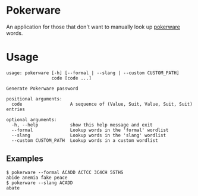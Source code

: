 # Pokerware

An application for those that don't want to manually look up [pokerware](https://github.com/skeeto/pokerware) words.

# Usage
``` $ pokerware --help
usage: pokerware [-h] [--formal | --slang | --custom CUSTOM_PATH]
                 code [code ...]

Generate Pokerware password

positional arguments:
  code                  A sequence of (Value, Suit, Value, Suit, Suit) entries

optional arguments:
  -h, --help            show this help message and exit
  --formal              Lookup words in the 'formal' wordlist
  --slang               Lookup words in the 'slang' wordlist
  --custom CUSTOM_PATH  Lookup words in a custom wordlist
 ```

## Examples
```
$ pokerware --formal ACADD ACTCC 3C4CH 5STHS
abide anemia fake peace
$ pokerware --slang ACADD
abate
```
